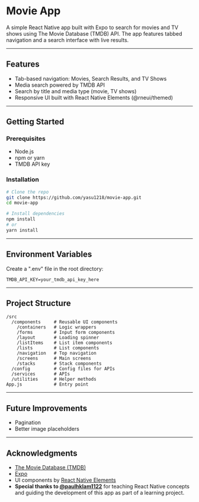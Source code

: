 # Movie App

A simple React Native app built with Expo to search for movies and TV shows using The Movie Database (TMDB) API. 
The app features tabbed navigation and a search interface with live results.

---

## Features

- Tab-based navigation: Movies, Search Results, and TV Shows
- Media search powered by TMDB API
- Search by title and media type (movie, TV shows)
- Responsive UI built with React Native Elements (@rneui/themed)

---

## Getting Started

### Prerequisites

- Node.js
- npm or yarn
- TMDB API key

### Installation

```bash
# Clone the repo
git clone https://github.com/yasu1218/movie-app.git
cd movie-app

# Install dependencies
npm install
# or
yarn install
```

---

## Environment Variables

Create a ".env" file in the root directory:

```env
TMDB_API_KEY=your_tmdb_api_key_here
```

---

## Project Structure

```
/src
  /components     # Reusable UI components
    /containers   # Logic wrappers 
    /forms        # Input form components
    /layout       # Loading spinner
    /listItems    # List item components
    /lists        # List components
    /navigation   # Top navigation
    /screens      # Main screens
    /stacks       # Stack components
  /config         # Config files for APIs
  /services       # APIs
  /utilities      # Helper methods
App.js            # Entry point
```

---

## Future Improvements

- Pagination
- Better image placeholders

---

## Acknowledgments

- [The Movie Database (TMDB)](https://www.themoviedb.org/)
- [Expo](https://expo.dev/)
- UI components by [React Native Elements](https://reactnativeelements.com/)
- **Special thanks to [@paulhklam1122](https://github.com/paulhklam1122)** for teaching React Native concepts and guiding the development of this app as part of a learning project.

